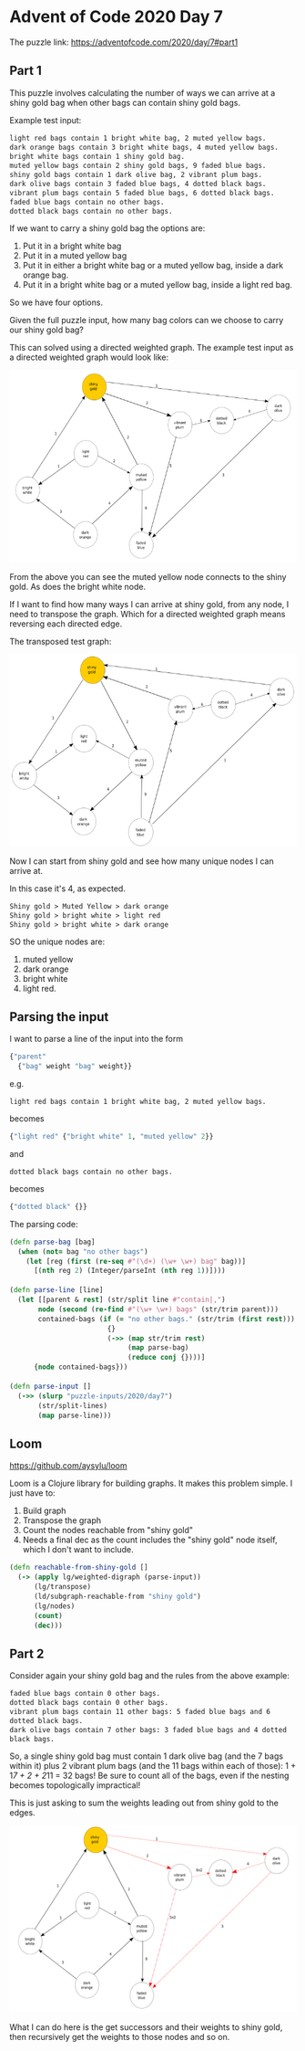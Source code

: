 # Advent of Code 2020 Day 7

The puzzle link:
https://adventofcode.com/2020/day/7#part1

## Part 1
This puzzle involves calculating the number of ways we can arrive at a shiny gold bag when other bags can contain shiny gold bags.

Example test input:

```
light red bags contain 1 bright white bag, 2 muted yellow bags.
dark orange bags contain 3 bright white bags, 4 muted yellow bags.
bright white bags contain 1 shiny gold bag.
muted yellow bags contain 2 shiny gold bags, 9 faded blue bags.
shiny gold bags contain 1 dark olive bag, 2 vibrant plum bags.
dark olive bags contain 3 faded blue bags, 4 dotted black bags.
vibrant plum bags contain 5 faded blue bags, 6 dotted black bags.
faded blue bags contain no other bags.
dotted black bags contain no other bags.
```

If we want to carry a shiny gold bag the options are:

1) Put it in a bright white bag
2) Put it in a muted yellow bag
3) Put it in either a bright white bag or a muted yellow bag, inside a dark orange bag.
4) Put it in a bright white bag or a muted yellow bag, inside a light red bag.

So we have four options.

Given the full puzzle input, how many bag colors can we choose to carry our shiny gold bag?

This can solved using a directed weighted graph. The example test input as a directed weighted graph would look like:

![Test graph](aoc2020day7/fig3.png)

From the above you can see the muted yellow node connects to the shiny gold. As does the bright white node.

If I want to find how many ways I can arrive at shiny gold, from any node, I need to transpose the graph. Which for a directed weighted graph means reversing each directed edge.

The transposed test graph:

![transposed test graph](aoc2020day7/fig4.png)

Now I can start from shiny gold and see how many unique nodes I can arrive at.

In this case it's 4, as expected.

```
Shiny gold > Muted Yellow > dark orange
Shiny gold > bright white > light red
Shiny gold > bright white > dark orange
```

SO the unique nodes are:
1) muted yellow
2) dark orange
3) bright white
4) light red.


## Parsing the input

I want to parse a line of the input into the form

```clojure
{"parent"
  {"bag" weight "bag" weight}}
```

e.g.

```
light red bags contain 1 bright white bag, 2 muted yellow bags.

```
becomes

```clojure
{"light red" {"bright white" 1, "muted yellow" 2}}
```

and

```
dotted black bags contain no other bags.
```

becomes

```clojure
{"dotted black" {}}
```

The parsing code:

```clojure
(defn parse-bag [bag]
  (when (not= bag "no other bags")
    (let [reg (first (re-seq #"(\d+) (\w+ \w+) bag" bag))]
      [(nth reg 2) (Integer/parseInt (nth reg 1))])))

(defn parse-line [line]
  (let [[parent & rest] (str/split line #"contain|,")
       node (second (re-find #"(\w+ \w+) bags" (str/trim parent)))
       contained-bags (if (= "no other bags." (str/trim (first rest)))
                        {}
                        (->> (map str/trim rest)
                             (map parse-bag)
                             (reduce conj {})))]
      {node contained-bags}))

(defn parse-input []
  (->> (slurp "puzzle-inputs/2020/day7")
       (str/split-lines)
       (map parse-line)))
```


## Loom

https://github.com/aysylu/loom

Loom is a Clojure library for building graphs. It makes this problem simple. I just have to:

1) Build graph
2) Transpose the graph
3) Count the nodes reachable from "shiny gold"
4) Needs a final dec as the count includes the "shiny gold" node itself, which I don't want to include.

```clojure
(defn reachable-from-shiny-gold []
  (-> (apply lg/weighted-digraph (parse-input))
      (lg/transpose)
      (ld/subgraph-reachable-from "shiny gold")
      (lg/nodes)
      (count)
      (dec)))
```

## Part 2

Consider again your shiny gold bag and the rules from the above example:

    faded blue bags contain 0 other bags.
    dotted black bags contain 0 other bags.
    vibrant plum bags contain 11 other bags: 5 faded blue bags and 6 dotted black bags.
    dark olive bags contain 7 other bags: 3 faded blue bags and 4 dotted black bags.

So, a single shiny gold bag must contain 1 dark olive bag (and the 7 bags within it) plus 2 vibrant plum bags (and the 11 bags within each of those): 1 + 1*7 + 2 + 2*11 = 32 bags! Be sure to count all of the bags, even if the nesting becomes topologically impractical!

This is just asking to sum the weights leading out from shiny gold to the edges.

![transposed test graph](aoc2020day7/fig5.png)

What I can do here is the get successors and their weights to shiny gold, then recursively get the weights to those nodes and so on.



